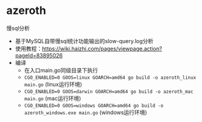 # azeroth

慢sql分析

- 基于MySQL自带慢sql统计功能输出的slow-query.log分析
- 使用教程：https://wiki.haizhi.com/pages/viewpage.action?pageId=83895026
- 编译
  - 在入口main.go同级目录下执行
  - ``CGO_ENABLED=0 GOOS=linux GOARCH=amd64 go build -o azeroth_linux main.go`` (linux运行环境)
  - ``CGO_ENABLED=0 GOOS=darwin GOARCH=amd64 go build -o azeroth_mac main.go`` (mac运行环境)
  - ``CGO_ENABLED=0 GOOS=windows GOARCH=amd64 go build -o azeroth_windows.exe main.go`` (windows运行环境)